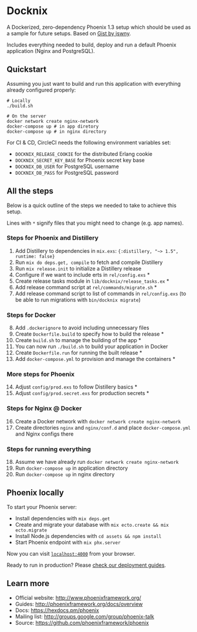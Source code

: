 # Docknix

A Dockerized, zero-dependency Phoenix 1.3 setup which should be used as a sample for future setups. Based on [Gist by jswny](https://gist.github.com/jswny/83e03537830b0d997924e8f1965d88bc).

Includes everything needed to build, deploy and run a default Phoenix application (Nginx and PostgreSQL).

## Quickstart

Assuming you just want to build and run this application with everything already configured properly:

```
# Locally
./build.sh

# On the server
docker network create nginx-network
docker-compose up # in app diretory
docker-compose up # in nginx directory
```

For CI & CD, CircleCI needs the following environment variables set:

- `DOCKNIX_RELEASE_COOKIE` for the distributed Erlang cookie
- `DOCKNIX_SECRET_KEY_BASE` for Phoenix secret key base
- `DOCKNIX_DB_USER` for PostgreSQL username
- `DOCKNIX_DB_PASS` for PostgreSQL password

## All the steps

Below is a quick outline of the steps we needed to take to achieve this setup.

Lines with `*` signify files that you might need to change (e.g. app names).

### Steps for Phoenix and Distillery

1. Add Distillery to dependencies in `mix.exs`: `{:distillery, "~> 1.5", runtime: false}`
2. Run `mix do deps.get, compile` to fetch and compile Distillery
3. Run `mix release.init` to initialize a Distillery release
4. Configure if we want to include erts in `rel/config.exs` *
5. Create release tasks module in `lib/docknix/release_tasks.ex` *
6. Add release command script at `rel/commands/migrate.sh` *
7. Add release command script to list of commands in `rel/config.exs` (to be able to run migrations with `bin/docknix migrate`)

### Steps for Docker

8. Add `.dockerignore` to avoid including unnecessary files
9. Create `Dockerfile.build` to specify how to build the release *
10. Create `build.sh` to manage the building of the app *
11. You can now run `./build.sh` to build your application in Docker
12. Create `Dockerfile.run` for running the built release *
13. Add `docker-compose.yml` to provision and manage the containers *

### More steps for Phoenix

14. Adjust `config/prod.exs` to follow Distillery basics *
15. Adjust `config/prod.secret.exs` for production secrets *

### Steps for Nginx @ Docker

16. Create a Docker network with `docker network create nginx-network`
17. Create directories `nginx` and `nginx/conf.d` and place `docker-compose.yml` and Nginx configs there

### Steps for running everything

18. Assume we have already run `docker network create nginx-network`
19. Run `docker-compose up` in application directory
20. Run `docker-compose up` in nginx directory

## Phoenix locally

To start your Phoenix server:

  * Install dependencies with `mix deps.get`
  * Create and migrate your database with `mix ecto.create && mix ecto.migrate`
  * Install Node.js dependencies with `cd assets && npm install`
  * Start Phoenix endpoint with `mix phx.server`

Now you can visit [`localhost:4000`](http://localhost:4000) from your browser.

Ready to run in production? Please [check our deployment guides](http://www.phoenixframework.org/docs/deployment).

## Learn more

  * Official website: http://www.phoenixframework.org/
  * Guides: http://phoenixframework.org/docs/overview
  * Docs: https://hexdocs.pm/phoenix
  * Mailing list: http://groups.google.com/group/phoenix-talk
  * Source: https://github.com/phoenixframework/phoenix
